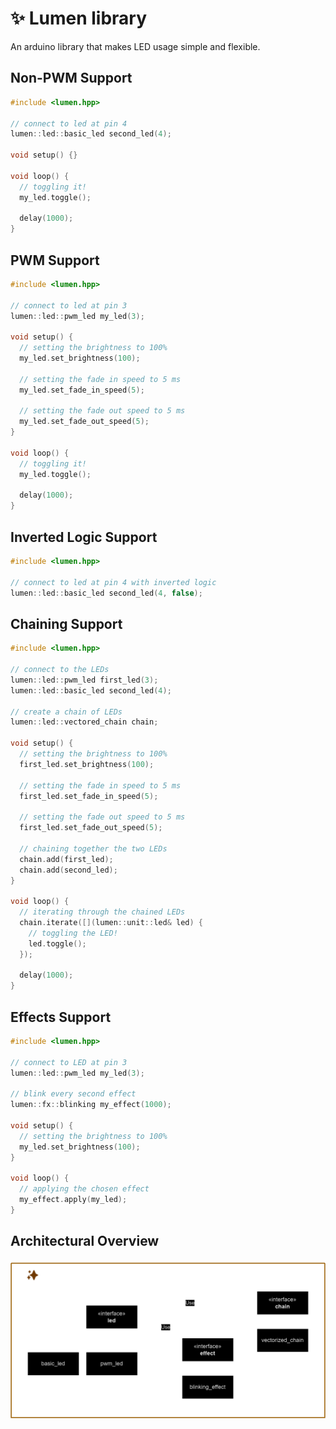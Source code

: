 # ✨ Lumen library
An arduino library that makes LED usage simple and flexible.

## Non-PWM Support
```cpp
#include <lumen.hpp>

// connect to led at pin 4
lumen::led::basic_led second_led(4);

void setup() {}

void loop() {
  // toggling it!
  my_led.toggle();

  delay(1000);
}
```

## PWM Support
```cpp
#include <lumen.hpp>

// connect to led at pin 3
lumen::led::pwm_led my_led(3);

void setup() {
  // setting the brightness to 100%
  my_led.set_brightness(100);

  // setting the fade in speed to 5 ms
  my_led.set_fade_in_speed(5);

  // setting the fade out speed to 5 ms
  my_led.set_fade_out_speed(5);
}

void loop() {
  // toggling it!
  my_led.toggle();

  delay(1000);
}
```

## Inverted Logic Support
```cpp
#include <lumen.hpp>

// connect to led at pin 4 with inverted logic
lumen::led::basic_led second_led(4, false);
```

## Chaining Support
```cpp
#include <lumen.hpp>

// connect to the LEDs
lumen::led::pwm_led first_led(3);
lumen::led::basic_led second_led(4);

// create a chain of LEDs
lumen::led::vectored_chain chain;

void setup() {
  // setting the brightness to 100%
  first_led.set_brightness(100);

  // setting the fade in speed to 5 ms
  first_led.set_fade_in_speed(5);

  // setting the fade out speed to 5 ms
  first_led.set_fade_out_speed(5);

  // chaining together the two LEDs
  chain.add(first_led);
  chain.add(second_led);
}

void loop() {
  // iterating through the chained LEDs
  chain.iterate([](lumen::unit::led& led) {
    // toggling the LED!
    led.toggle();
  });

  delay(1000);
}
```

## Effects Support
```cpp
#include <lumen.hpp>

// connect to LED at pin 3
lumen::led::pwm_led my_led(3);

// blink every second effect
lumen::fx::blinking my_effect(1000);

void setup() {
  // setting the brightness to 100%
  my_led.set_brightness(100);
}

void loop() {
  // applying the chosen effect
  my_effect.apply(my_led);
}
```

## Architectural Overview
![lumen-arch](/images/lumen.png)